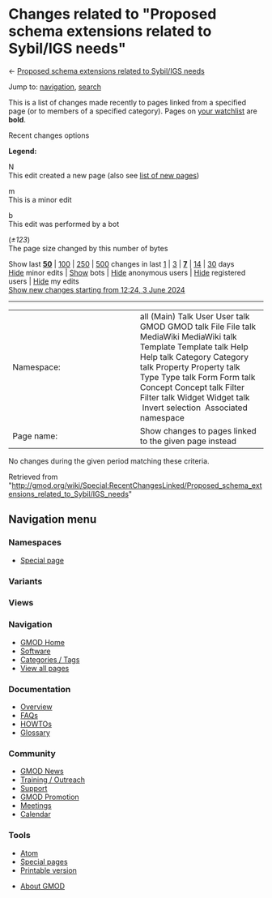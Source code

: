 <div id="mw-page-base" class="noprint">

</div>

<div id="mw-head-base" class="noprint">

</div>

<div id="content" class="mw-body" role="main">

<span id="top"></span>

<div id="mw-js-message" style="display:none;">

</div>



# <span dir="auto">Changes related to "Proposed schema extensions related to Sybil/IGS needs"</span>

<div id="bodyContent">

<div id="contentSub">

← [Proposed schema extensions related to Sybil/IGS
needs](/wiki/Proposed_schema_extensions_related_to_Sybil/IGS_needs "Proposed schema extensions related to Sybil/IGS needs")

</div>

<div id="jump-to-nav" class="mw-jump">

Jump to: [navigation](#mw-navigation), [search](#p-search)

</div>

<div id="mw-content-text">

<div class="mw-specialpage-summary">

This is a list of changes made recently to pages linked from a specified
page (or to members of a specified category). Pages on [your
watchlist](/wiki/Special:Watchlist "Special:Watchlist") are **bold**.

</div>

Recent changes options

<div class="mw-changeslist-legend">

**Legend:**

<div class="mw-collapsible-content">

N  
This edit created a new page (also see [list of new
pages](/wiki/Special:NewPages "Special:NewPages"))

m  
This is a minor edit

b  
This edit was performed by a bot

(*±123*)  
The page size changed by this number of bytes

</div>

</div>

Show last
[**50**](/mediawiki/index.php?title=Special:RecentChangesLinked&limit=50&target=Proposed_schema_extensions_related_to_Sybil%2FIGS_needs "Special:RecentChangesLinked")
\|
[100](/mediawiki/index.php?title=Special:RecentChangesLinked&limit=100&target=Proposed_schema_extensions_related_to_Sybil%2FIGS_needs "Special:RecentChangesLinked")
\|
[250](/mediawiki/index.php?title=Special:RecentChangesLinked&limit=250&target=Proposed_schema_extensions_related_to_Sybil%2FIGS_needs "Special:RecentChangesLinked")
\|
[500](/mediawiki/index.php?title=Special:RecentChangesLinked&limit=500&target=Proposed_schema_extensions_related_to_Sybil%2FIGS_needs "Special:RecentChangesLinked")
changes in last
[1](/mediawiki/index.php?title=Special:RecentChangesLinked&days=1&from=&target=Proposed_schema_extensions_related_to_Sybil%2FIGS_needs "Special:RecentChangesLinked")
\|
[3](/mediawiki/index.php?title=Special:RecentChangesLinked&days=3&from=&target=Proposed_schema_extensions_related_to_Sybil%2FIGS_needs "Special:RecentChangesLinked")
\|
[**7**](/mediawiki/index.php?title=Special:RecentChangesLinked&days=7&from=&target=Proposed_schema_extensions_related_to_Sybil%2FIGS_needs "Special:RecentChangesLinked")
\|
[14](/mediawiki/index.php?title=Special:RecentChangesLinked&days=14&from=&target=Proposed_schema_extensions_related_to_Sybil%2FIGS_needs "Special:RecentChangesLinked")
\|
[30](/mediawiki/index.php?title=Special:RecentChangesLinked&days=30&from=&target=Proposed_schema_extensions_related_to_Sybil%2FIGS_needs "Special:RecentChangesLinked")
days  
[Hide](/mediawiki/index.php?title=Special:RecentChangesLinked&hideminor=1&target=Proposed_schema_extensions_related_to_Sybil%2FIGS_needs "Special:RecentChangesLinked")
minor edits \|
[Show](/mediawiki/index.php?title=Special:RecentChangesLinked&hidebots=0&target=Proposed_schema_extensions_related_to_Sybil%2FIGS_needs "Special:RecentChangesLinked")
bots \|
[Hide](/mediawiki/index.php?title=Special:RecentChangesLinked&hideanons=1&target=Proposed_schema_extensions_related_to_Sybil%2FIGS_needs "Special:RecentChangesLinked")
anonymous users \|
[Hide](/mediawiki/index.php?title=Special:RecentChangesLinked&hideliu=1&target=Proposed_schema_extensions_related_to_Sybil%2FIGS_needs "Special:RecentChangesLinked")
registered users \|
[Hide](/mediawiki/index.php?title=Special:RecentChangesLinked&hidemyself=1&target=Proposed_schema_extensions_related_to_Sybil%2FIGS_needs "Special:RecentChangesLinked")
my edits  
[Show new changes starting from 12:24, 3 June
2024](/mediawiki/index.php?title=Special:RecentChangesLinked&from=20240603122428&target=Proposed_schema_extensions_related_to_Sybil%2FIGS_needs "Special:RecentChangesLinked")

------------------------------------------------------------------------

<table class="mw-recentchanges-table">
<colgroup>
<col style="width: 50%" />
<col style="width: 50%" />
</colgroup>
<tbody>
<tr class="odd">
<td class="mw-label mw-namespace-label">Namespace:</td>
<td class="mw-input">all (Main) Talk User User talk GMOD GMOD talk File
File talk MediaWiki MediaWiki talk Template Template talk Help Help talk
Category Category talk Property Property talk Type Type talk Form Form
talk Concept Concept talk Filter Filter talk Widget Widget talk
 Invert selection
 Associated namespace</td>
</tr>
<tr class="even">
<td class="mw-label mw-target-label">Page name:</td>
<td class="mw-input">Show changes to pages linked to the given page
instead</td>
</tr>
</tbody>
</table>

<div class="mw-changeslist-empty">

No changes during the given period matching these criteria.

</div>

</div>

<div class="printfooter">

Retrieved from
"<http://gmod.org/wiki/Special:RecentChangesLinked/Proposed_schema_extensions_related_to_Sybil/IGS_needs>"

</div>

<div id="catlinks" class="catlinks catlinks-allhidden">

</div>

<div class="visualClear">

</div>

</div>

</div>

<div id="mw-navigation">

## Navigation menu

<div id="mw-head">



<div id="left-navigation">

<div id="p-namespaces" class="vectorTabs" role="navigation"
aria-labelledby="p-namespaces-label">

### Namespaces

- <span id="ca-nstab-special">[Special
  page](/wiki/Special:RecentChangesLinked/Proposed_schema_extensions_related_to_Sybil/IGS_needs "This is a special page, you cannot edit the page itself")</span>

</div>

<div id="p-variants" class="vectorMenu emptyPortlet" role="navigation"
aria-labelledby="p-variants-label">

### 

### Variants[](#)

<div class="menu">

</div>

</div>

</div>

<div id="right-navigation">

<div id="p-views" class="vectorTabs emptyPortlet" role="navigation"
aria-labelledby="p-views-label">

### Views

</div>



</div>



</div>

</div>

</div>

<div id="mw-panel">

<div id="p-logo" role="banner">

<a href="/wiki/Main_Page"
style="background-image: url(http://gmod.org/images/GMOD-cogs.png);"
title="Visit the main page"></a>

</div>

<div id="p-Navigation" class="portal" role="navigation"
aria-labelledby="p-Navigation-label">

### Navigation

<div class="body">

- <span id="n-GMOD-Home">[GMOD Home](/wiki/Main_Page)</span>
- <span id="n-Software">[Software](/wiki/GMOD_Components)</span>
- <span id="n-Categories-.2F-Tags">[Categories /
  Tags](/wiki/Categories)</span>
- <span id="n-View-all-pages">[View all
  pages](/wiki/Special:AllPages)</span>

</div>

</div>

<div id="p-Documentation" class="portal" role="navigation"
aria-labelledby="p-Documentation-label">

### Documentation

<div class="body">

- <span id="n-Overview">[Overview](/wiki/Overview)</span>
- <span id="n-FAQs">[FAQs](/wiki/Category:FAQ)</span>
- <span id="n-HOWTOs">[HOWTOs](/wiki/Category:HOWTO)</span>
- <span id="n-Glossary">[Glossary](/wiki/Glossary)</span>

</div>

</div>

<div id="p-Community" class="portal" role="navigation"
aria-labelledby="p-Community-label">

### Community

<div class="body">

- <span id="n-GMOD-News">[GMOD News](/wiki/GMOD_News)</span>
- <span id="n-Training-.2F-Outreach">[Training /
  Outreach](/wiki/Training_and_Outreach)</span>
- <span id="n-Support">[Support](/wiki/Support)</span>
- <span id="n-GMOD-Promotion">[GMOD
  Promotion](/wiki/GMOD_Promotion)</span>
- <span id="n-Meetings">[Meetings](/wiki/Meetings)</span>
- <span id="n-Calendar">[Calendar](/wiki/Calendar)</span>

</div>

</div>

<div id="p-tb" class="portal" role="navigation"
aria-labelledby="p-tb-label">

### Tools

<div class="body">

- <span id="feedlinks"><a
  href="http://gmod.org/mediawiki/index.php?title=Special:RecentChangesLinked/Proposed_schema_extensions_related_to_Sybil/IGS_needs&amp;feed=atom"
  id="feed-atom" class="feedlink" rel="alternate"
  type="application/atom+xml" title="Atom feed for this page">Atom</a></span>
- <span id="t-specialpages"><a href="/wiki/Special:SpecialPages" accesskey="q"
  title="A list of all special pages [q]">Special pages</a></span>
- <span id="t-print"><a
  href="/mediawiki/index.php?title=Special:RecentChangesLinked/Proposed_schema_extensions_related_to_Sybil/IGS_needs&amp;printable=yes"
  rel="alternate" accesskey="p"
  title="Printable version of this page [p]">Printable version</a></span>

</div>

</div>

</div>

</div>

<div id="footer" role="contentinfo">

- <span id="footer-places-about">[About
  GMOD](/wiki/GMOD:About "GMOD:About")</span>

<!-- -->






</div>
